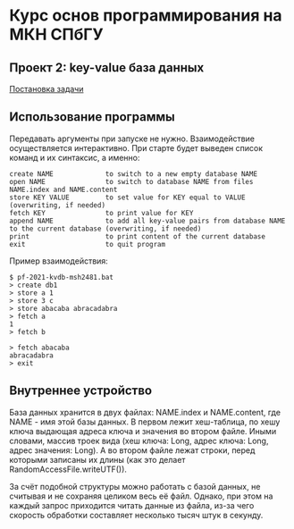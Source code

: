 # Курс основ программирования на МКН СПбГУ
## Проект 2: key-value база данных

[Постановка задачи](./TASK.md)

## Использование программы

Передавать аргументы при запуске не нужно. Взаимодействие осуществляется интерактивно. При старте будет выведен список команд и их синтаксис, а именно:

    create NAME             to switch to a new empty database NAME
    open NAME               to switch to database NAME from files NAME.index and NAME.content
    store KEY VALUE         to set value for KEY equal to VALUE (overwriting, if needed)
    fetch KEY               to print value for KEY
    append NAME             to add all key-value pairs from database NAME to the current database (overwriting, if needed)
    print                   to print content of the current database
    exit                    to quit program

Пример взаимодействия:

    $ pf-2021-kvdb-msh2481.bat
    > create db1
    > store a 1
    > store 3 c
    > store abacaba abracadabra
    > fetch a
    1
    > fetch b
    
    > fetch abacaba
    abracadabra
    > exit

## Внутреннее устройство

База данных хранится в двух файлах: NAME.index и NAME.content,
где NAME - имя этой базы данных. В первом лежит хеш-таблица,
по хешу ключа выдающая адреса ключа и значения во втором файле. 
Иными словами, массив троек вида (хеш ключа: Long, адрес ключа: Long, адрес значения: Long).
А во втором файле лежат строки, перед которыми записаны их длины (как это делает RandomAccessFile.writeUTF()).

За счёт подобной структуры можно работать с базой данных, не считывая и не сохраняя целиком весь её файл.
Однако, при этом на каждый запрос приходится читать данные из файла, из-за чего скорость обработки
составляет несколько тысяч штук в секунду.